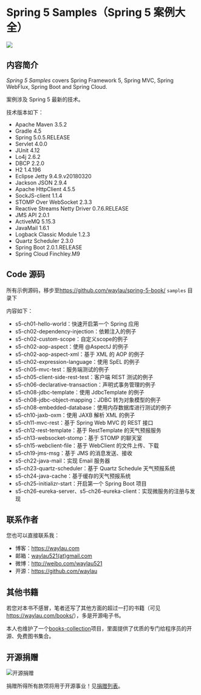 # Spring 5 Samples（Spring 5 案例大全）

![](images/icon-spring-framework.svg)


## 内容简介

*Spring 5 Samples* covers Spring Framework 5, Spring MVC, Spring WebFlux, Spring Boot and Spring Cloud.

案例涉及 Spring 5 最新的技术。

技术版本如下：

* Apache Maven 3.5.2
* Gradle 4.5
* Spring 5.0.5.RELEASE
* Servlet 4.0.0
* JUnit 4.12
* Lo4j 2.6.2
* DBCP 2.2.0
* H2 1.4.196
* Eclipse Jetty 9.4.9.v20180320
* Jackson JSON 2.9.4
* Apache HttpClient 4.5.5
* SockJS-client 1.1.4
* STOMP Over WebSocket 2.3.3
* Reactive Streams Netty Driver 0.7.6.RELEASE
* JMS API 2.0.1
* ActiveMQ 5.15.3
* JavaMail 1.6.1
* Logback Classic Module 1.2.3
* Quartz Scheduler 2.3.0
* Spring Boot 2.0.1.RELEASE
* Spring Cloud Finchley.M9

## Code 源码

所有示例源码，移步至<https://github.com/waylau/spring-5-book/>  `samples` 目录下
 
内容如下：

* s5-ch01-hello-world：快速开启第一个 Spring 应用
* s5-ch02-dependency-injection：依赖注入的例子
* s5-ch02-custom-scope：自定义scope的例子
* s5-ch02-aop-aspect：使用 @AspectJ 的例子
* s5-ch02-aop-aspect-xml：基于 XML 的 AOP 的例子
* s5-ch02-expression-language：使用 SpEL 的例子
* s5-ch05-mvc-test：服务端测试的例子
* s5-ch05-client-side-rest-test：客户端 REST 测试的例子
* s5-ch06-declarative-transaction：声明式事务管理的例子
* s5-ch08-jdbc-template：使用 JdbcTemplate 的例子
* s5-ch08-jdbc-object-mapping：JDBC 转为对象模型的例子
* s5-ch08-embedded-database：使用内存数据库进行测试的例子
* s5-ch10-jaxb-oxm：使用 JAXB 解析 XML 的例子
* s5-ch11-mvc-rest：基于 Spring Web MVC 的 REST 接口
* s5-ch12-rest-template：基于 RestTemplate 的天气预报服务
* s5-ch13-websocket-stomp：基于 STOMP 的聊天室
* s5-ch15-webclient-file：基于 WebClient 的文件上传、下载
* s5-ch19-jms-msg：基于 JMS 的消息发送、接收
* s5-ch22-java-mail：实现 Email 服务器
* s5-ch23-quartz-scheduler：基于 Quartz Schedule 天气预报系统
* s5-ch24-java-cache：基于缓存的天气预报系统
* s5-ch25-initializr-start：开启第一个 Spring Boot 项目
* s5-ch26-eureka-server、s5-ch26-eureka-client：实现微服务的注册与发现

## 联系作者

您也可以直接联系我：

* 博客：https://waylau.com
* 邮箱：[waylau521(at)gmail.com](mailto:waylau521@gmail.com)
* 微博：http://weibo.com/waylau521
* 开源：https://github.com/waylau

## 其他书籍

若您对本书不感冒，笔者还写了其他方面的超过一打的书籍（可见<https://waylau.com/books/>），多是开源电子书。

本人也维护了一个[books-collection](https://github.com/waylau/books-collection)项目，里面提供了优质的专门给程序员的开源、免费图书集合。

## 开源捐赠


![开源捐赠](https://waylau.com/images/showmethemoney-sm.jpg)

捐赠所得所有款项将用于开源事业！见[捐赠列表](https://waylau.com/donate)。
